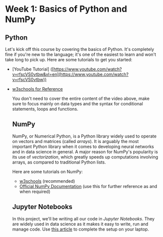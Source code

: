 # Week 1: Basics of Python and NumPy

## Python

Let's kick off this course by covering the basics of Python. It's completely fine if you're new to the language; it's one of the easiest to learn and won't take long to pick up.
Here are some tutorials to get you started:

- [YouTube Tutorial] ([https://www.youtube.com/watch?v=rfscVS0vtbw&vl=en](https://www.youtube.com/watch?v=rfscVS0vtbw))
- [w3schools for Reference](https://www.w3schools.com/python/)

  You don't need to cover the entire content of the video above, make sure to focus mainly on data types and the syntax for conditional statements, loops and functions.

  ## NumPy
  NumPy, or Numerical Python, is a Python library widely used to operate on vectors and matrices (called *arrays*). It is arguably the most important Python library when it comes to developing neural networks and in data science in general. A major reason for NumPy's popularity is its use of *vectorization*, which greatly speeds up computations involving arrays, as compared to traditional Python lists.

  Here are some tutorials on NumPy:

  - [w3schools](https://www.w3schools.com/python/numpy/default.asp) (recommended)
  - [Official NumPy Documentation](https://numpy.org/) (use this for further reference as and when required)

  ## Jupyter Notebooks
  In this project, we'll be writing all our code in *Jupyter Notebooks*. They are widely used in data science as it makes it easy to write, run and manage code. Use [this article](https://realpython.com/jupyter-notebook-introduction/) to complete the setup on your laptop.
